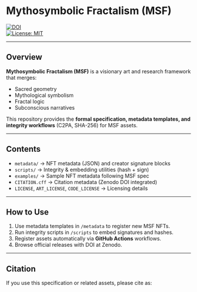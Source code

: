 # Mythosymbolic Fractalism (MSF)

[![DOI](https://zenodo.org/badge/1039760195.svg)](https://doi.org/10.5281/zenodo.16892058)  
[![License: MIT](https://img.shields.io/badge/License-MIT-yellow.svg)](LICENSE)

---

## Overview

**Mythosymbolic Fractalism (MSF)** is a visionary art and research framework that merges:

- Sacred geometry  
- Mythological symbolism  
- Fractal logic  
- Subconscious narratives  

This repository provides the **formal specification, metadata templates, and integrity workflows** (C2PA, SHA-256) for MSF assets.

---

## Contents

- `metadata/` → NFT metadata (JSON) and creator signature blocks  
- `scripts/` → Integrity & embedding utilities (hash + sign)  
- `examples/` → Sample NFT metadata following MSF spec  
- `CITATION.cff` → Citation metadata (Zenodo DOI integrated)  
- `LICENSE`, `ART_LICENSE`, `CODE_LICENSE` → Licensing details  

---

## How to Use

1. Use metadata templates in `/metadata` to register new MSF NFTs.  
2. Run integrity scripts in `/scripts` to embed signatures and hashes.  
3. Register assets automatically via **GitHub Actions** workflows.  
4. Browse official releases with DOI at Zenodo.  

---

## Citation

If you use this specification or related assets, please cite as:

